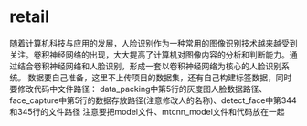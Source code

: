 # retail
随着计算机科技与应用的发展，人脸识别作为一种常用的图像识别技术越来越受到关注。卷积神经网络的出现，大大提高了计算机对图像内容的分析和判断能力。通过结合卷积神经网络和人脸识别，形成一套以卷积神经网络为核心的人脸识别系统。
数据要自己准备，这里不上传项目的数据集，还有自己构建标签数据，同时要修改代码中文件路径：
data_packing中第5行的灰度图人脸数据路径、face_capture中第5行的数据存放路径(注意修改人的名称)、detect_face中第344和345行的文件路径
注意要把model文件、mtcnn_model文件和代码放在一起
